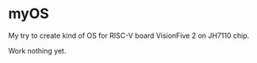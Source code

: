 # myOS

My try to create kind of OS for RISC-V board VisionFive 2 on JH7110 chip.


Work nothing yet.